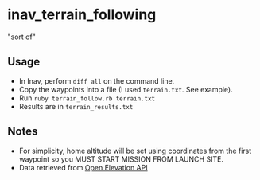 # inav_terrain_following
"sort of"
## Usage
* In Inav, perform `diff all` on the command line.  
* Copy the waypoints into a file (I used `terrain.txt`.  See example).  
* Run `ruby terrain_follow.rb terrain.txt`
* Results are in `terrain_results.txt`

## Notes
* For simplicity, home altitude will be set using coordinates from the first waypoint so you MUST START MISSION FROM LAUNCH SITE.
* Data retrieved from [Open Elevation API](https://open-elevation.com/)
